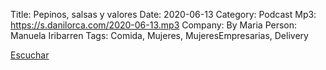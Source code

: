 Title: Pepinos, salsas y valores
Date: 2020-06-13
Category: Podcast
Mp3: https://s.danilorca.com/2020-06-13.mp3
Company: By Maria
Person: Manuela Iribarren
Tags: Comida, Mujeres, MujeresEmpresarias, Delivery

<a href="https://s.danilorca.com/2020-06-13.mp3" type="audio/mpeg">
Escuchar
</a>
